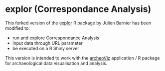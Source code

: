 # explor (Correspondance Analysis)

This forked version of the [explor](https://github.com/juba/explor) R package by Julien Barnier has been modified to:

* run and explore Correspondance Analysis
* input data through URL parameter
* be executed on a R Shiny server

This version is intended to work with the [archeoViz](https://github.com/sebastien-plutniak/archeoviz) application / R package for archaeological data visualisation and analysis.

